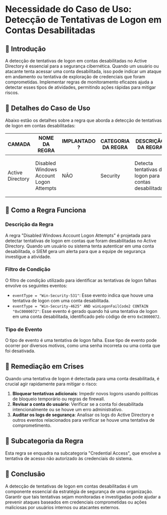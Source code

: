# Necessidade do Caso de Uso: Detecção de Tentativas de Logon em Contas Desabilitadas

## :dart: Introdução

A detecção de tentativas de logon em contas desabilitadas no Active Directory é essencial para a segurança cibernética. Quando um usuário ou atacante tenta acessar uma conta desabilitada, isso pode indicar um ataque em andamento ou tentativa de exploração de credenciais que foram comprometidas. Implementar regras de monitoramento eficazes ajuda a detectar esses tipos de atividades, permitindo ações rápidas para mitigar riscos.

## :dart: Detalhes do Caso de Uso

Abaixo estão os detalhes sobre a regra que aborda a detecção de tentativas de logon em contas desabilitadas:

| CAMADA            | NOME DA REGRA                             | IMPLANTADO ? | CATEGORIA DA REGRA | DESCRIÇÃO DA REGRA                                                | FILTRO DE CONDIÇÃO                                                                                         | DESCRIÇÃO DO TIPO DE EVENTO | REMEDIAÇÃO EM CRISES                | SUB CATEGORIA DA REGRA |
|-------------------|------------------------------------------|--------------|--------------------|------------------------------------------------------------------|------------------------------------------------------------------------------------------------------------|----------------------------|-------------------------------------|-------------------------|
| Active Directory  | Disabled Windows Account Logon Attempts  | NÃO          | Security           | Detecta tentativas de logon para contas desabilitadas            | `eventType = "Win-Security-531" OR (eventType = "Win-Security-4625" AND winLogonFailCode2 CONTAIN "0xC0000072")` | Tentativas de logon falhas    | Bloquear tentativas e revisar logins | Credential Access       |

## :dart: Como a Regra Funciona

### Descrição da Regra
A regra "Disabled Windows Account Logon Attempts" é projetada para detectar tentativas de logon em contas que foram desabilitadas no Active Directory. Quando um usuário ou sistema tenta autenticar em uma conta desabilitada, o SIEM gera um alerta para que a equipe de segurança investigue a atividade.

### Filtro de Condição
O filtro de condição utilizado para identificar as tentativas de logon falhas envolve os seguintes eventos:
- `eventType = "Win-Security-531"`: Esse evento indica que houve uma tentativa de logon com uma conta desabilitada.
- `eventType = "Win-Security-4625" AND winLogonFailCode2 CONTAIN "0xC0000072"`: Esse evento é gerado quando há uma tentativa de logon em uma conta desabilitada, identificado pelo código de erro `0xC0000072`.

### Tipo de Evento
O tipo de evento é uma tentativa de logon falha. Esse tipo de evento pode ocorrer por diversos motivos, como uma senha incorreta ou uma conta que foi desativada.

## :dart: Remediação em Crises

Quando uma tentativa de logon é detectada para uma conta desabilitada, é crucial agir rapidamente para mitigar o risco:
1. **Bloquear tentativas adicionais**: Impedir novos logons usando políticas de bloqueio temporário ou regras de firewall.
2. **Revisar a conta do usuário**: Verificar se a conta foi desabilitada intencionalmente ou se houve um erro administrativo.
3. **Auditar os logs de segurança**: Analisar os logs do Active Directory e outros eventos relacionados para verificar se houve uma tentativa de comprometimento.

## :dart: Subcategoria da Regra

Esta regra se enquadra na subcategoria "Credential Access", que envolve a tentativa de acesso não autorizado às credenciais do sistema.

## :dart: Conclusão

A detecção de tentativas de logon em contas desabilitadas é um componente essencial da estratégia de segurança de uma organização. Garantir que tais tentativas sejam monitoradas e investigadas pode ajudar a prevenir ataques baseados em credenciais comprometidas ou ações maliciosas por usuários internos ou atacantes externos.


